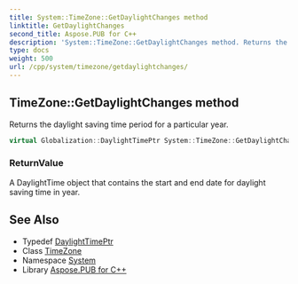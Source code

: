 ```yaml
---
title: System::TimeZone::GetDaylightChanges method
linktitle: GetDaylightChanges
second_title: Aspose.PUB for C++
description: 'System::TimeZone::GetDaylightChanges method. Returns the daylight saving time period for a particular year in C++.'
type: docs
weight: 500
url: /cpp/system/timezone/getdaylightchanges/
---
```

## TimeZone::GetDaylightChanges method


Returns the daylight saving time period for a particular year.

```cpp
virtual Globalization::DaylightTimePtr System::TimeZone::GetDaylightChanges(int32_t year)=0
```


### ReturnValue

A DaylightTime object that contains the start and end date for daylight saving time in year.

## See Also

* Typedef [DaylightTimePtr](../../../system.globalization/daylighttimeptr/)
* Class [TimeZone](../)
* Namespace [System](../../)
* Library [Aspose.PUB for C++](../../../)
